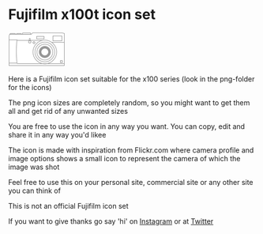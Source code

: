 # Fujifilm x100t icon set
![Fujifilm Icon](https://github.com/daudballing/x100t-icon/blob/master/png/grey/x100t-icon-grey-115x69.png)

Here is a Fujifilm icon set suitable for the x100 series (look in the png-folder for the icons)

The png icon sizes are completely random, so you might want to get them all and get rid of any unwanted sizes

You are free to use the icon in any way you want. You can copy, edit and share it in any way you'd likee

The icon is made with inspiration from Flickr.com where camera profile and image options shows a small icon to represent the camera of which the image was shot

Feel free to use this on your personal site, commercial site or any other site you can think of

This is not an official Fujifilm icon set

If you want to give thanks go say 'hi' on [Instagram](https://instagram.com/daudballing/) or at [Twitter](https://twitter.com/daudballing)

